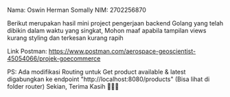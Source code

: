 Nama: Oswin Herman Somally
NIM: 2702256870

Berikut merupakan hasil mini project pengerjaan backend Golang yang telah dibikin dalam waktu yang singkat, Mohon maaf apabila tampilan views kurang styling dan terkesan kurang rapih

Link Postman: https://www.postman.com/aerospace-geoscientist-45054066/projek-goecommerce

PS: Ada modifikasi Routing untuk Get product available & latest digabungkan ke endpoint "http://localhost:8080/products" (Bisa lihat di folder router)
Sekian, Terima Kasih 🙏🙏🙏
